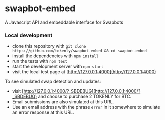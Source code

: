 # swapbot-embed

A Javascript API and embeddable interface for Swapbots



### Local development

- clone this repository with `git clone https://github.com/tokenly/swapbot-embed && cd swapbot-embed`
- install the dependencies with `npm install`
- run the tests with `npm test`
- start the development server with `npm start`
- visit the local test page at [http://127.0.0.1:4000](http://127.0.0.1:4000)

To see simulated swap detection and updates:

- visit [http://127.0.0.1:4000/?_SBDEBUG](http://127.0.0.1:4000/?_SBDEBUG) and choose to purchase 2 TOKENLY for BTC.
- Email submissions are also simulated at this URL.  
- Use an email address with the phrase `error` in it somewhere to simulate an error response at this URL.


